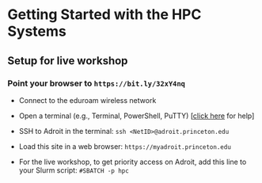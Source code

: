 # Getting Started with the HPC Systems

## Setup for live workshop

### Point your browser to `https://bit.ly/32xY4nq`

+ Connect to the eduroam wireless network

+ Open a terminal (e.g., Terminal, PowerShell, PuTTY) [<a href="https://researchcomputing.princeton.edu/education/training/hardware-and-software-requirements-picscie-workshops" target="_blank">click here</a> for help]

+ SSH to Adroit in the terminal: `ssh <NetID>@adroit.princeton.edu`

+ Load this site in a web browser: `https://myadroit.princeton.edu`
<!--
+ Clone this repo to your local machine:

   `git clone https://github.com/PrincetonUniversity/hpc_beginning_workshop`-->

+ For the live workshop, to get priority access on Adroit, add this line to your Slurm script: `#SBATCH -p hpc`
